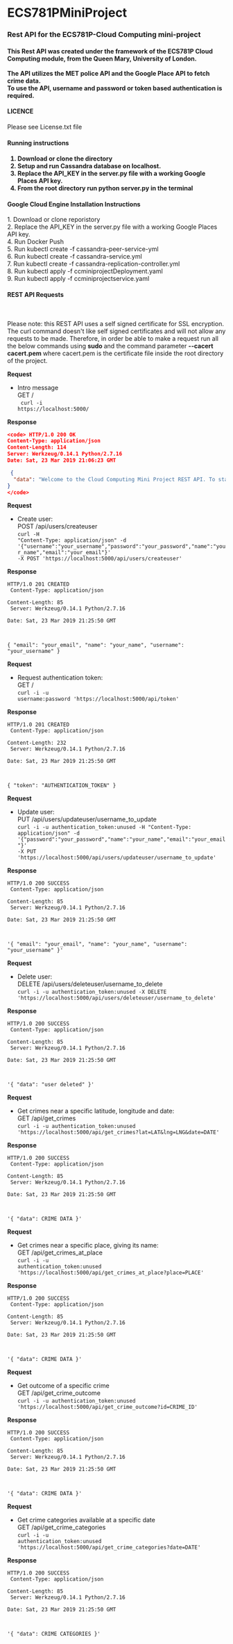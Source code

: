 # ECS781PMiniProject #

<h3> Rest API for the ECS781P-Cloud Computing mini-project <h4>

This Rest API was created under the framework of the ECS781P Cloud Computing module,
from the Queen Mary, University of London. <br/>
<br />
The API utilizes the MET police API and the Google Place API to fetch crime data.
<br/>
To use the API, username and password or token based authentication is required.

<h4> LICENCE </h4>

Please see License.txt file
<br/>

<h4> Running instructions <h4>

1. Download or clone the directory
2. Setup and run Cassandra database on localhost.
3. Replace the API_KEY in the server.py file with a working Google Places API key.
4. From the root directory run python server.py in the terminal 

<h4> Google Cloud Engine Installation Instructions </h4>
1. Download or clone reporistory<br/>
2. Replace the API_KEY in the server.py file with a working Google Places API key.<br/
3. Run Docker Build<br/>
4. Run Docker Push<br/>
5. Run kubectl create -f cassandra-peer-service-yml <br/>
6. Run kubectl create -f cassandra-service.yml<br/>
7. Run kubectl create -f cassandra-replication-controller.yml<br/>
8. Run kubectl apply -f ccminiprojectDeployment.yaml<br/>
9. Run kubectl apply -f ccminiprojectservice.yaml<br/>



<h4> REST API Requests </h4>
<br/>

Please note: this REST API uses a self signed certificate for SSL encryption. The curl command doesn't like self signed
certificates and will not allow any requests to be made. Therefore, in order be able to make a request run all the
below commands using <strong> sudo </strong> and the command parameter <strong> --cacert cacert.pem </strong> where
cacert.pem is the certificate file inside the root directory of the project.

<strong>Request</strong>

* Intro message<br/>
GET / <br/>
<code>  curl -i https://localhost:5000/ </code>
   
<strong>Response</strong>

```json
<code> HTTP/1.0 200 OK
Content-Type: application/json
Content-Length: 114
Server: Werkzeug/0.14.1 Python/2.7.16
Date: Sat, 23 Mar 2019 21:06:23 GMT

 {
  "data": "Welcome to the Cloud Computing Mini Project REST API. To start using the API please create a user"
}
</code>
```

<strong>Request</strong>

* Create user:<br/>
POST /api/users/createuser <br/>
<code>curl -H "Content-Type: application/json" -d '{"username":"your_username","password":"your_password","name":"your_name","email":"your_email"}' -X POST 'https://localhost:5000/api/users/createuser'</code>
   
<strong>Response</strong>

<code>HTTP/1.0 201 CREATED <br/>
Content-Type: application/json <br/>
Content-Length: 85 <br/>
Server: Werkzeug/0.14.1 Python/2.7.16 <br/>
Date: Sat, 23 Mar 2019 21:25:50 GMT <br/>


{
  "email": "your_email", 
  "name": "your_name", 
  "username": "your_username"
}</code>


<strong>Request</strong>

* Request authentication token:<br/>
GET / <br/>
<code>curl -i -u username:password 'https://localhost:5000/api/token'</code>
   
<strong>Response</strong>

<code>HTTP/1.0 201 CREATED <br/>
Content-Type: application/json <br/>
Content-Length: 232 <br/>
Server: Werkzeug/0.14.1 Python/2.7.16 <br/>
Date: Sat, 23 Mar 2019 21:25:50 GMT <br/>


{
  "token": "AUTHENTICATION_TOKEN"
}</code>

<strong>Request</strong>

* Update user:<br/>
PUT /api/users/updateuser/username_to_update <br/>
<code>curl -i -u authentication_token:unused -H "Content-Type: application/json" -d '{"password":"your_password","name":"your_name","email":"your_email"}' -X PUT 'https://localhost:5000/api/users/updateuser/username_to_update'</code>
   
<strong>Response</strong>

<code>HTTP/1.0 200 SUCCESS <br/>
Content-Type: application/json <br/>
Content-Length: 85 <br/>
Server: Werkzeug/0.14.1 Python/2.7.16 <br/>
Date: Sat, 23 Mar 2019 21:25:50 GMT <br/>


'{
  "email": "your_email", 
  "name": "your_name", 
  "username": "your_username"
}'
</code>

<strong>Request</strong>

* Delete user:<br/>
DELETE /api/users/deleteuser/username_to_delete <br/>
<code>curl -i -u authentication_token:unused -X DELETE 'https://localhost:5000/api/users/deleteuser/username_to_delete'</code>
   
<strong>Response</strong>

<code>HTTP/1.0 200 SUCCESS <br/>
Content-Type: application/json <br/>
Content-Length: 85 <br/>
Server: Werkzeug/0.14.1 Python/2.7.16 <br/>
Date: Sat, 23 Mar 2019 21:25:50 GMT <br/>


'{
  "data": "user deleted"
}'</code>

<strong>Request</strong>

* Get crimes near a specific latitude, longitude and date:<br/>
GET /api/get_crimes <br/>
<code>curl -i -u authentication_token:unused 'https://localhost:5000/api/get_crimes?lat=LAT&lng=LNG&date=DATE'</code>
   
<strong>Response</strong>

<code>HTTP/1.0 200 SUCCESS <br/>
Content-Type: application/json <br/>
Content-Length: 85 <br/>
Server: Werkzeug/0.14.1 Python/2.7.16 <br/>
Date: Sat, 23 Mar 2019 21:25:50 GMT <br/>


'{
  "data": CRIME DATA
}'</code>

<strong>Request</strong>

* Get crimes near a specific place, giving its name:<br/>
GET /api/get_crimes_at_place <br/>
<code>curl -i -u authentication_token:unused 'https://localhost:5000/api/get_crimes_at_place?place=PLACE'</code>
   
<strong>Response</strong>

<code>HTTP/1.0 200 SUCCESS <br/>
Content-Type: application/json <br/>
Content-Length: 85 <br/>
Server: Werkzeug/0.14.1 Python/2.7.16 <br/>
Date: Sat, 23 Mar 2019 21:25:50 GMT <br/>


'{
  "data": CRIME DATA
}'</code>


<strong>Request</strong>

* Get outcome of a specific crime<br/>
GET /api/get_crime_outcome <br/>
<code>curl -i -u authentication_token:unused 'https://localhost:5000/api/get_crime_outcome?id=CRIME_ID'</code>
   
<strong>Response</strong>

<code>HTTP/1.0 200 SUCCESS <br/>
Content-Type: application/json <br/>
Content-Length: 85 <br/>
Server: Werkzeug/0.14.1 Python/2.7.16 <br/>
Date: Sat, 23 Mar 2019 21:25:50 GMT <br/>


'{
  "data": CRIME DATA
}'</code>

<strong>Request</strong>

* Get crime categories available at a specific date<br/>
GET /api/get_crime_categories <br/>
<code>curl -i -u authentication_token:unused 'https://localhost:5000/api/get_crime_categories?date=DATE'</code>
   
<strong>Response</strong>

<code>HTTP/1.0 200 SUCCESS <br/>
Content-Type: application/json <br/>
Content-Length: 85 <br/>
Server: Werkzeug/0.14.1 Python/2.7.16 <br/>
Date: Sat, 23 Mar 2019 21:25:50 GMT <br/>


'{
  "data": CRIME CATEGORIES
}'</code>
